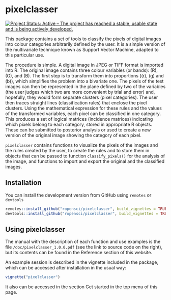# pixelclasser

<!-- badges: start -->

[![Project Status: Active – The project has reached a stable, usable
state and is being actively
developed.](https://www.repostatus.org/badges/latest/active.svg)](https://www.repostatus.org/#active)

<!-- badges: end -->

This package contains a set of tools to classify the pixels of digital
images into colour categories arbitrarily defined by the user. It is a
simple version of the multivariate technique known as Support Vector
Machine, adapted to this particular use.

The procedure is simple. A digital image in JPEG or TIFF format is
imported into R. The original image contains three colour variables (or
bands): \(R\), \(G\), and \(B\). The first step is to transform them
into proportions (\(r\), \(g\) and \(b\)), which simplifies the problem
into a bivariate one. The pixels of the test images can then be
represented in the plane defined by two of the variables (the user
judges which two are more convenient by trial and error) and, hopefully,
they would form separate clusters (pixel categories). The user then
traces straight lines (classification rules) that enclose the pixel
clusters. Using the mathematical expression for these rules and the
values of the transformed variables, each pixel can be classified in one
category. This produces a set of logical matrices (incidence matrices)
indicating which pixels belong to each category, stored in appropriate R
objects. These can be submitted to posterior analysis or used to create
a new version of the original image showing the category of each pixel.

`pixelclasser` contains functions to visualize the pixels of the images
and the rules created by the user, to create the rules and to store them
in objects that can be passed to function `classify_pixels()` for the
analysis of the image, and functions to import and export the original
and the classified images.

## Installation

You can install the development version from GitHub using `remotes` or
`devtools`

``` r
remotes::install_github("ropensci/pixelclasser", build_vignettes = TRUE)
devtools::install_github("ropensci/pixelclasser", build_vignettes = TRUE)
```

## Using pixelclasser

The manual with the description of each function and use examples is the
file `/doc/pixelclasser_1.0.0.pdf` (see the link to source code on the
right), but its contents can be found in the Reference section of this
website.

An example session is described in the vignette included in the package,
which can be accessed after installation in the usual way:

``` r
vignette("pixelclasser")
```

It also can be accessed in the section Get started in the top menu of
this page.
